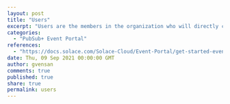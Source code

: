 ```yaml
---
layout: post
title: "Users"
excerpt: "Users are the members in the organization who will directly consume and develop applications using the events and schemas defined in Event Portal. The decision to use the events and schemas have been made, and the user needs to understand the event, how it applies to their use case and how to integrate with it."
categories:
  - "PubSub+ Event Portal"
references:
  - "https://docs.solace.com/Solace-Cloud/Event-Portal/get-started-event-portal-user-scenario.htm#Decision"
date: Thu, 09 Sep 2021 00:00:00 GMT
author: gvensan
comments: true
published: true
share: true
permalink: users
---
```


